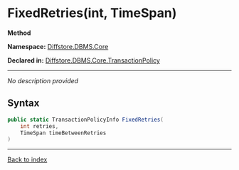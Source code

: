 # FixedRetries(int, TimeSpan)

**Method**

**Namespace:** [Diffstore.DBMS.Core](Diffstore.DBMS.Core.md)

**Declared in:** [Diffstore.DBMS.Core.TransactionPolicy](Diffstore.DBMS.Core.TransactionPolicy.md)

------


*No description provided*

## Syntax

```csharp
public static TransactionPolicyInfo FixedRetries(
	int retries,
	TimeSpan timeBetweenRetries
)
```

------

[Back to index](index.md)